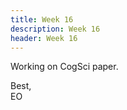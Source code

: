 ```yaml
---
title: Week 16
description: Week 16
header: Week 16
---
```


Working on CogSci paper.

Best, <br />
EO
